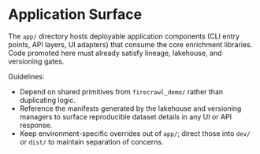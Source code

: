 # Application Surface

The `app/` directory hosts deployable application components (CLI entry points, API layers, UI adapters) that consume the
core enrichment libraries. Code promoted here must already satisfy lineage, lakehouse, and versioning gates.

Guidelines:

- Depend on shared primitives from `firecrawl_demo/` rather than duplicating logic.
- Reference the manifests generated by the lakehouse and versioning managers to surface reproducible dataset details in any UI
  or API response.
- Keep environment-specific overrides out of `app/`; direct those into `dev/` or `dist/` to maintain separation of concerns.
